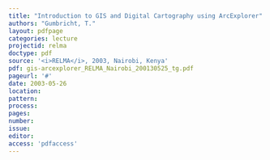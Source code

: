 ```yaml
---
title: "Introduction to GIS and Digital Cartography using ArcExplorer"
authors: "Gumbricht, T."
layout: pdfpage
categories: lecture
projectid: relma
doctype: pdf
source: '<i>RELMA</i>, 2003, Nairobi, Kenya'
pdf: gis-arcexplorer_RELMA_Nairobi_200130525_tg.pdf
pageurl: '#'
date: 2003-05-26
location:
pattern:
process:
pages:
number:
issue:
editor:
access: 'pdfaccess'
---
```

